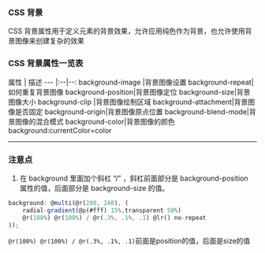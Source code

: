 ### CSS 背景

CSS 背景属性用于定义元素的背景效果，允许应用纯色作为背景，也允许使用背景图像来创建复杂的效果

### CSS 背景属性一览表

属性 | 描述 
--- |:--|--:
background-image |背景图像设置
background-repeat|如何重复背景图像
background-position|背景图像定位
background-size|背景图像大小
background-clip |背景图像绘制区域
background-attachment|背景图像是否固定
background-origin|背景图像原点位置
background-blend-mode|背景图像的混合模式
background-color|背景图像的颜色 background:currentColor=color

---

### 注意点
1. 在 background 里面加个斜杠 “/” ，斜杠前面部分是 background-position 属性的值，后面部分是 background-size 的值。
```javascript
background: @multi(@r(200, 240), (
    radial-gradient(@p(#fff) 15%,transparent 50%) 
    @r(100%) @r(100%) / @r(.3%, .1%, .1) @lr() no-repeat
));
```
`@r(100%) @r(100%) / @r(.3%, .1%, .1)`前面是position的值，后面是size的值
